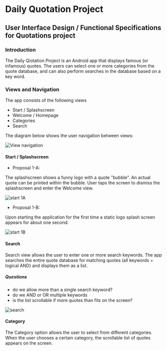# Daily Quotation Project
## User Interface Design / Functional Specifications for Quotations project
### Introduction

The Daily Qiotation Project is an Android app that displays famous (or infamous) quotes. 
The users can select one or more categories from the quote database, and can also perform searches in the database based on a key word.

### Views and Navigation

The app consists of the following views
* Start / Splashscreen
* Welcome / Homepage
* Categories
* Search

The diagram below shows the user navigation between views:

![View navigation](quotes_funcspec_app_screens.png)

#### Start / Splashscreen

* Proposal 1-A:

The splashscreen shows a funny logo with a quote "bubble". An actual quote can be printed within the bubble. User taps the screen to dismiss the splashscreen and enter the Welcome view.

![start 1A](http://www.speaklikeaceo.com/Portals/25382/images/iStock_000018464529Small.jpg)

* Proposal 1-B:

Upon starting the application for the first time a static logo splash screen appears for about one second. 

![start 1B](http://www.parature.com/wp-content/uploads/2012/01/customerservicequotations.jpg)


#### Search

Search view allows the user to enter one or more search keywords. The app searches the entire quote database for matching quotes (all keywords = logical AND) and displays them as a list. 

##### Questions
* do we allow more than a single search keyword?
* do we AND or OR multiple keywords
* is the list scrollable if more quotes than fits on the screen?

![search](Project_Screenshot_SearchActivity_11-7-14.png)

#### Category

The Category option allows the user to select from different categories. When the user chooses a certain category, the scrollable list of quotes appears on the screen.




